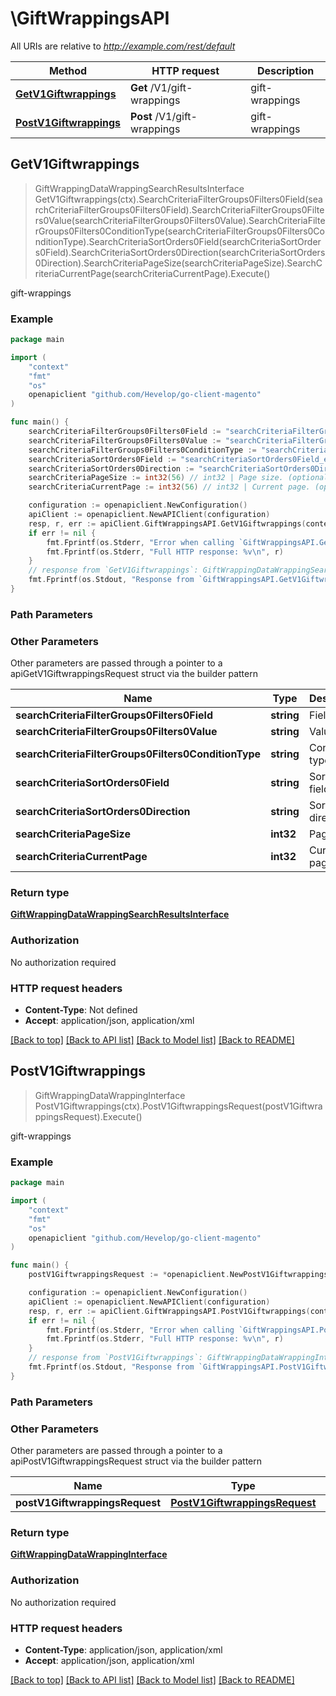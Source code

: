 # \GiftWrappingsAPI

All URIs are relative to *http://example.com/rest/default*

Method | HTTP request | Description
------------- | ------------- | -------------
[**GetV1Giftwrappings**](GiftWrappingsAPI.md#GetV1Giftwrappings) | **Get** /V1/gift-wrappings | gift-wrappings
[**PostV1Giftwrappings**](GiftWrappingsAPI.md#PostV1Giftwrappings) | **Post** /V1/gift-wrappings | gift-wrappings



## GetV1Giftwrappings

> GiftWrappingDataWrappingSearchResultsInterface GetV1Giftwrappings(ctx).SearchCriteriaFilterGroups0Filters0Field(searchCriteriaFilterGroups0Filters0Field).SearchCriteriaFilterGroups0Filters0Value(searchCriteriaFilterGroups0Filters0Value).SearchCriteriaFilterGroups0Filters0ConditionType(searchCriteriaFilterGroups0Filters0ConditionType).SearchCriteriaSortOrders0Field(searchCriteriaSortOrders0Field).SearchCriteriaSortOrders0Direction(searchCriteriaSortOrders0Direction).SearchCriteriaPageSize(searchCriteriaPageSize).SearchCriteriaCurrentPage(searchCriteriaCurrentPage).Execute()

gift-wrappings



### Example

```go
package main

import (
	"context"
	"fmt"
	"os"
	openapiclient "github.com/Hevelop/go-client-magento"
)

func main() {
	searchCriteriaFilterGroups0Filters0Field := "searchCriteriaFilterGroups0Filters0Field_example" // string | Field (optional)
	searchCriteriaFilterGroups0Filters0Value := "searchCriteriaFilterGroups0Filters0Value_example" // string | Value (optional)
	searchCriteriaFilterGroups0Filters0ConditionType := "searchCriteriaFilterGroups0Filters0ConditionType_example" // string | Condition type (optional)
	searchCriteriaSortOrders0Field := "searchCriteriaSortOrders0Field_example" // string | Sorting field. (optional)
	searchCriteriaSortOrders0Direction := "searchCriteriaSortOrders0Direction_example" // string | Sorting direction. (optional)
	searchCriteriaPageSize := int32(56) // int32 | Page size. (optional)
	searchCriteriaCurrentPage := int32(56) // int32 | Current page. (optional)

	configuration := openapiclient.NewConfiguration()
	apiClient := openapiclient.NewAPIClient(configuration)
	resp, r, err := apiClient.GiftWrappingsAPI.GetV1Giftwrappings(context.Background()).SearchCriteriaFilterGroups0Filters0Field(searchCriteriaFilterGroups0Filters0Field).SearchCriteriaFilterGroups0Filters0Value(searchCriteriaFilterGroups0Filters0Value).SearchCriteriaFilterGroups0Filters0ConditionType(searchCriteriaFilterGroups0Filters0ConditionType).SearchCriteriaSortOrders0Field(searchCriteriaSortOrders0Field).SearchCriteriaSortOrders0Direction(searchCriteriaSortOrders0Direction).SearchCriteriaPageSize(searchCriteriaPageSize).SearchCriteriaCurrentPage(searchCriteriaCurrentPage).Execute()
	if err != nil {
		fmt.Fprintf(os.Stderr, "Error when calling `GiftWrappingsAPI.GetV1Giftwrappings``: %v\n", err)
		fmt.Fprintf(os.Stderr, "Full HTTP response: %v\n", r)
	}
	// response from `GetV1Giftwrappings`: GiftWrappingDataWrappingSearchResultsInterface
	fmt.Fprintf(os.Stdout, "Response from `GiftWrappingsAPI.GetV1Giftwrappings`: %v\n", resp)
}
```

### Path Parameters



### Other Parameters

Other parameters are passed through a pointer to a apiGetV1GiftwrappingsRequest struct via the builder pattern


Name | Type | Description  | Notes
------------- | ------------- | ------------- | -------------
 **searchCriteriaFilterGroups0Filters0Field** | **string** | Field | 
 **searchCriteriaFilterGroups0Filters0Value** | **string** | Value | 
 **searchCriteriaFilterGroups0Filters0ConditionType** | **string** | Condition type | 
 **searchCriteriaSortOrders0Field** | **string** | Sorting field. | 
 **searchCriteriaSortOrders0Direction** | **string** | Sorting direction. | 
 **searchCriteriaPageSize** | **int32** | Page size. | 
 **searchCriteriaCurrentPage** | **int32** | Current page. | 

### Return type

[**GiftWrappingDataWrappingSearchResultsInterface**](GiftWrappingDataWrappingSearchResultsInterface.md)

### Authorization

No authorization required

### HTTP request headers

- **Content-Type**: Not defined
- **Accept**: application/json, application/xml

[[Back to top]](#) [[Back to API list]](../README.md#documentation-for-api-endpoints)
[[Back to Model list]](../README.md#documentation-for-models)
[[Back to README]](../README.md)


## PostV1Giftwrappings

> GiftWrappingDataWrappingInterface PostV1Giftwrappings(ctx).PostV1GiftwrappingsRequest(postV1GiftwrappingsRequest).Execute()

gift-wrappings



### Example

```go
package main

import (
	"context"
	"fmt"
	"os"
	openapiclient "github.com/Hevelop/go-client-magento"
)

func main() {
	postV1GiftwrappingsRequest := *openapiclient.NewPostV1GiftwrappingsRequest(*openapiclient.NewGiftWrappingDataWrappingInterface("Design_example", int32(123), float32(123))) // PostV1GiftwrappingsRequest |  (optional)

	configuration := openapiclient.NewConfiguration()
	apiClient := openapiclient.NewAPIClient(configuration)
	resp, r, err := apiClient.GiftWrappingsAPI.PostV1Giftwrappings(context.Background()).PostV1GiftwrappingsRequest(postV1GiftwrappingsRequest).Execute()
	if err != nil {
		fmt.Fprintf(os.Stderr, "Error when calling `GiftWrappingsAPI.PostV1Giftwrappings``: %v\n", err)
		fmt.Fprintf(os.Stderr, "Full HTTP response: %v\n", r)
	}
	// response from `PostV1Giftwrappings`: GiftWrappingDataWrappingInterface
	fmt.Fprintf(os.Stdout, "Response from `GiftWrappingsAPI.PostV1Giftwrappings`: %v\n", resp)
}
```

### Path Parameters



### Other Parameters

Other parameters are passed through a pointer to a apiPostV1GiftwrappingsRequest struct via the builder pattern


Name | Type | Description  | Notes
------------- | ------------- | ------------- | -------------
 **postV1GiftwrappingsRequest** | [**PostV1GiftwrappingsRequest**](PostV1GiftwrappingsRequest.md) |  | 

### Return type

[**GiftWrappingDataWrappingInterface**](GiftWrappingDataWrappingInterface.md)

### Authorization

No authorization required

### HTTP request headers

- **Content-Type**: application/json, application/xml
- **Accept**: application/json, application/xml

[[Back to top]](#) [[Back to API list]](../README.md#documentation-for-api-endpoints)
[[Back to Model list]](../README.md#documentation-for-models)
[[Back to README]](../README.md)

